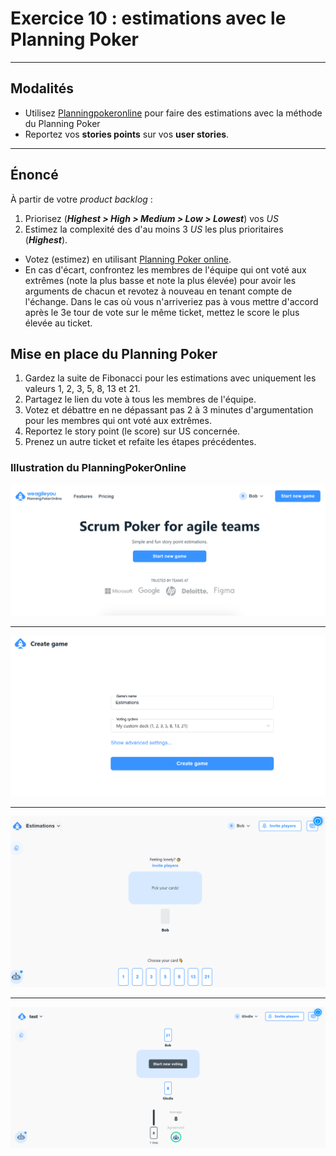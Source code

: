 # Exercice 10 : estimations avec le Planning Poker

---

## Modalités

- Utilisez [Planningpokeronline](https://planningpokeronline.com/) pour faire des estimations avec la méthode du Planning Poker
- Reportez vos **stories points** sur vos **user stories**.

---

## Énoncé

À partir de votre *product backlog* : 

1. Priorisez (***Highest > High > Medium > Low > Lowest***) vos *US*
2. Estimez la complexité des d'au moins 3 *US* les plus prioritaires (***Highest***).
- Votez (estimez) en utilisant [Planning Poker online](https://planningpokeronline.com/).
- En cas d'écart, confrontez les membres de l'équipe qui ont voté aux extrêmes (note la plus basse et note la plus élevée) pour avoir les arguments de chacun et revotez à nouveau en tenant compte de l'échange. Dans le cas où vous n'arriveriez pas à vous mettre d'accord après le 3e tour de vote sur le même ticket, mettez le score le plus élevée au ticket.

## Mise en place du Planning Poker

1. Gardez la suite de Fibonacci pour les estimations avec uniquement les valeurs 1, 2, 3, 5, 8, 13 et 21.
2. Partagez le lien du vote à tous les membres de l'équipe.
3. Votez et débattre en ne dépassant pas 2 à 3 minutes d'argumentation pour les membres qui ont voté aux extrêmes.
4. Reportez le story point (le score) sur US concernée.
5. Prenez un autre ticket et refaite les étapes précédentes.

### Illustration du PlanningPokerOnline

![config1](img/pkp0.png)

---

![config2](img/pkp1.png)

---

![config3](img/pkp2.png)

---

![config4](img/pkp3.png)